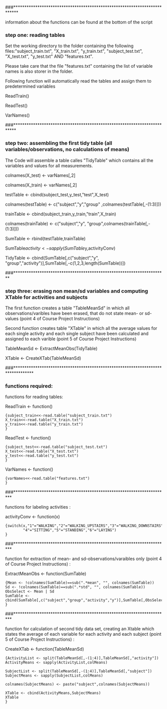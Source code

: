 ###**************************************************************************

information about the functions can be found at the bottom of the script

### step one: reading tables

Set the working directory to the folder containing the following files:"subject_train.txt", "X_train.txt", "y_train.txt", "subject_test.txt", 
"X_test.txt", "y_test.txt" AND "features.txt".

Please take care that the file "features.txt" containing the list of variable names is also storer
in the folder.

Following function will automatically read the tables and assign them to predetermined variables

ReadTrain()

ReadTest()

VarNames()

###*************************************************************************

### step two: assembling the first tidy table (all variables/observations, no calculations of means)

The Code will assemble a table calles "TidyTable" which contains all the variables and values for
all measurements.


colnames(X_test) <- varNames[,2]

colnames(X_train) <- varNames[,2]

testTable <- cbind(subject_test,y_test,"test",X_test)

colnames(testTable) <- c("subject","y","group" ,colnames(testTable[,-(1:3)]))

trainTable <- cbind(subject_train,y_train,"train",X_train)

colnames(trainTable) <- c("subject","y", "group",colnames(trainTable[,-(1:3)]))

SumTable <- rbind(testTable,trainTable)

SumTable$activity<-sapply(SumTable$y,activityConv)

TidyTable <- cbind(SumTable[,c("subject","y", "group","activity")],SumTable[,-c(1,2,3,length(SumTable))])

###**********************************************************************

### step three: erasing non mean/sd variables and computing XTable for activities and subjects

The first function creates a table "TableMeanSd" in which all observations/varibles have been erased,
that do not state mean- or sd-values (point 4 of Course Project Instructions)

Second function creates table "XTable" in which all the average values for each single activity and 
each single subject have been calculated and assigned to each varible (point 5 of Course Project Instructions)

TableMeanSd <- ExtractMeanObs(TidyTable)

XTable <- CreateXTab(TableMeanSd)



###*********************************************************************************

### functions required:

functions for reading tables:

ReadTrain <- function()

    {subject_train<<-read.table("subject_train.txt")
	X_train<<-read.table("X_train.txt")
	y_train<<-read.table("y_train.txt")
    }

ReadTest <- function()

    {subject_test<<-read.table("subject_test.txt")
	X_test<<-read.table("X_test.txt")
	y_test<<-read.table("y_test.txt")
    }


VarNames <- function()

    {varNames<<-read.table("features.txt")
	}

    
###***********************************************************************
    
functions for labeling activities :

activityConv <- function(x)

    {switch(x,"1"="WALKING","2"="WALKING_UPSTAIRS","3"="WALKING_DOWNSTAIRS",
			"4"="SITTING","5"="STANDING","6"="LAYING")
	}

    
###***********************************************************************

function for extraction of mean- and sd-observations/varaibles only (point 4 of Course Project Instructions) :

ExtractMeanObs <- function(SumTable)

    {Mean <- !colnames(SumTable)==sub(".*mean", "", colnames(SumTable))
	Sd <- !colnames(SumTable)==sub(".*std", "", colnames(SumTable))
	ObsSelect <- Mean | Sd
	SumTable <- cbind(SumTable[,c("subject","group","activity","y")],SumTable[,ObsSelect])
	}

    
###***********************************************************************

function for calculation of second tidy data set, creating an Xtable which states the average of each variable for each activity and each subject (point 5 of Course Project Instructions) :

CreateXTab <- function(TableMeanSd)
    
    {ActivityList <- split(TableMeanSd[,-(1:4)],TableMeanSd[,"activity"])
	ActivityMeans <- sapply(ActivityList,colMeans)

	SubjectList <- split(TableMeanSd[,-(1:4)],TableMeanSd[,"subject"])
	SubjectMeans <- sapply(SubjectList,colMeans)

	colnames(SubjectMeans) <- paste("subject",colnames(SubjectMeans))

	XTable <- cbind(ActivityMeans,SubjectMeans)
	XTable
	}